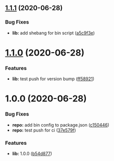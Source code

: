 ## [1.1.1](https://github.com/good-idea/no-masters/compare/v1.1.0...v1.1.1) (2020-06-28)


### Bug Fixes

* **lib:** add shebang for bin script ([a5c9f3e](https://github.com/good-idea/no-masters/commit/a5c9f3e1ea4de8fa08ad412495559104d545f953))

# [1.1.0](https://github.com/good-idea/no-masters/compare/v1.0.0...v1.1.0) (2020-06-28)


### Features

* **lib:** test push for version bump ([ff58921](https://github.com/good-idea/no-masters/commit/ff589210d356cafc8aaa4310144c58b7d792c71f))

# 1.0.0 (2020-06-28)


### Bug Fixes

* **repo:** add bin config to package.json ([c150446](https://github.com/good-idea/no-masters/commit/c150446cda7a5df15c3015128b7e6da26726c372))
* **repo:** test push for ci ([37e579f](https://github.com/good-idea/no-masters/commit/37e579fb1cd108bc8f300be1fabeb964e6738093))


### Features

* **lib:** 1.0.0 ([b54d877](https://github.com/good-idea/no-masters/commit/b54d8774e40fb8e2a1a642968d79a9c8ab054a41))
